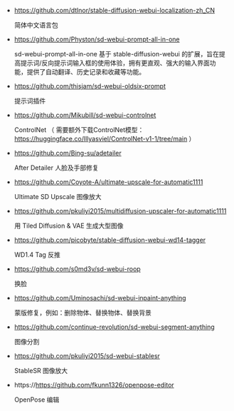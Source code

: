 

- https://github.com/dtlnor/stable-diffusion-webui-localization-zh_CN  </p>
  简体中文语言包 


- https://github.com/Physton/sd-webui-prompt-all-in-one  </p>
  sd-webui-prompt-all-in-one 基于 stable-diffusion-webui 的扩展，旨在提高提示词/反向提示词输入框的使用体验，拥有更直观、强大的输入界面功能，提供了自动翻译、历史记录和收藏等功能。


- https://github.com/thisjam/sd-webui-oldsix-prompt </p>
  提示词插件


- https://github.com/Mikubill/sd-webui-controlnet </p>
  ControlNet （ 需要额外下载ControlNet模型：https://huggingface.co/lllyasviel/ControlNet-v1-1/tree/main ）


- https://github.com/Bing-su/adetailer </p>
  After Detailer 人脸及手部修复


- https://github.com/Coyote-A/ultimate-upscale-for-automatic1111 </p>
  Ultimate SD Upscale 图像放大


- https://github.com/pkuliyi2015/multidiffusion-upscaler-for-automatic1111 </p>
  用 Tiled Diffusion & VAE 生成大型图像


- https://github.com/picobyte/stable-diffusion-webui-wd14-tagger </p>
  WD1.4 Tag 反推


- https://github.com/s0md3v/sd-webui-roop </p>
  换脸


- https://github.com/Uminosachi/sd-webui-inpaint-anything </p>
  蒙版修复，例如：删除物体、替换物体、替换背景


- https://github.com/continue-revolution/sd-webui-segment-anything </p>
  图像分割


- https://github.com/pkuliyi2015/sd-webui-stablesr </p>
  StableSR 图像放大


- https://https://github.com/fkunn1326/openpose-editor </p>
  OpenPose 编辑


